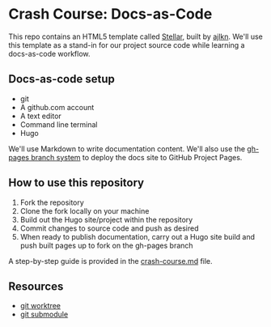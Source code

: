# Crash Course: Docs-as-Code

This repo contains an HTML5 template called [Stellar](https://html5up.net/stellar), built by [ajlkn](https://github.com/ajlkn/responsive-tools). We'll use this template as a stand-in for our project source code while learning a docs-as-code workflow.  

## Docs-as-code setup

- git
- A github.com account
- A text editor
- Command line terminal
- Hugo

We'll use Markdown to write documentation content. We'll also use the [gh-pages branch system](https://gohugo.io/hosting-and-deployment/hosting-on-github/#deployment-of-project-pages-from-your-gh-pages-branch) to deploy the docs site to GitHub Project Pages.

## How to use this repository

1. Fork the repository
2. Clone the fork locally on your machine
3. Build out the Hugo site/project within the repository
4. Commit changes to source code and push as desired
5. When ready to publish documentation, carry out a Hugo site build and push built pages up to fork on the gh-pages branch

A step-by-step guide is provided in the [crash-course.md](./crash-course.md) file.

## Resources

- [git worktree](https://git-scm.com/docs/git-worktree)
- [git submodule](https://www.git-scm.com/book/en/v2/Git-Tools-Submodules)